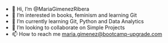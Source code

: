 - 👋 Hi, I’m @MariaGimenezRibera
- 👀 I’m interested in books, feminism and learning Git
- 🌱 I’m currently learning Git, Python and Data Analytics
- 💞️ I’m looking to collaborate on Simple Projects
- 📫 How to reach me maria.gimenez@bootcamp-upgrade.com

<!---
MariaGimenezRibera/MariaGimenezRibera is a ✨ special ✨ repository because its `README.md` (this file) appears on your GitHub profile.
You can click the Preview link to take a look at your changes.
--->
